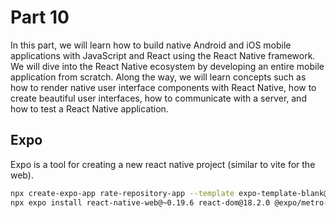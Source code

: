 # Part 10

In this part, we will learn how to build native Android and iOS mobile applications with JavaScript and React using the React Native framework. We will dive into the React Native ecosystem by developing an entire mobile application from scratch. Along the way, we will learn concepts such as how to render native user interface components with React Native, how to create beautiful user interfaces, how to communicate with a server, and how to test a React Native application.

## Expo

Expo is a tool for creating a new react native project (similar to vite for the web).

```bash
npx create-expo-app rate-repository-app --template expo-template-blank@sdk-50
npx expo install react-native-web@~0.19.6 react-dom@18.2.0 @expo/metro-runtime@~3.1.1
```

